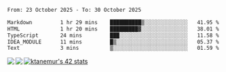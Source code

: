 <!--START_SECTION:waka-->

```txt
From: 23 October 2025 - To: 30 October 2025

Markdown         1 hr 29 mins    ██████████▒░░░░░░░░░░░░░░   41.95 %
HTML             1 hr 20 mins    █████████▓░░░░░░░░░░░░░░░   38.01 %
TypeScript       24 mins         ███░░░░░░░░░░░░░░░░░░░░░░   11.58 %
IDEA_MODULE      11 mins         █▒░░░░░░░░░░░░░░░░░░░░░░░   05.37 %
Text             3 mins          ▒░░░░░░░░░░░░░░░░░░░░░░░░   01.59 %
```

<!--END_SECTION:waka-->
<a href="https://github.com/anuraghazra/github-readme-stats">
  <img align="left" src="https://github-readme-stats.vercel.app/api?username=Tanesan&count_private=true&show_icons=true" />
<img align="left" src="https://github-readme-stats.vercel.app/api/top-langs/?username=Tanesan" />
</a>

[![ktanemur's 42 stats](https://badge42.vercel.app/api/v2/cl1wslf6s002109l771rng2w8/stats?cursusId=21&coalitionId=62)](https://github.com/JaeSeoKim/badge42)
